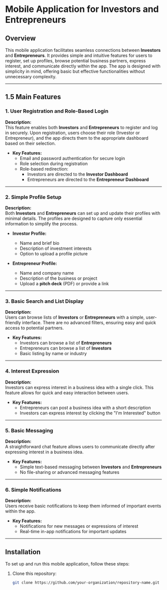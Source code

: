 # Mobile Application for Investors and Entrepreneurs

## Overview
This mobile application facilitates seamless connections between **Investors** and **Entrepreneurs**. It provides simple and intuitive features for users to register, set up profiles, browse potential business partners, express interest, and communicate directly within the app. The app is designed with simplicity in mind, offering basic but effective functionalities without unnecessary complexity.

---

## 1.5 Main Features

### 1. User Registration and Role-Based Login
**Description:**  
This feature enables both **Investors** and **Entrepreneurs** to register and log in securely. Upon registration, users choose their role (Investor or Entrepreneur), and the app directs them to the appropriate dashboard based on their selection.

- **Key Features:**
  - Email and password authentication for secure login
  - Role selection during registration
  - Role-based redirection:
    - Investors are directed to the **Investor Dashboard**
    - Entrepreneurs are directed to the **Entrepreneur Dashboard**

---

### 2. Simple Profile Setup
**Description:**  
Both **Investors** and **Entrepreneurs** can set up and update their profiles with minimal details. The profiles are designed to capture only essential information to simplify the process.

- **Investor Profile:**
  - Name and brief bio
  - Description of investment interests
  - Option to upload a profile picture

- **Entrepreneur Profile:**
  - Name and company name
  - Description of the business or project
  - Upload a **pitch deck** (PDF) or provide a link

---

### 3. Basic Search and List Display
**Description:**  
Users can browse lists of **Investors** or **Entrepreneurs** with a simple, user-friendly interface. There are no advanced filters, ensuring easy and quick access to potential partners.

- **Key Features:**
  - Investors can browse a list of **Entrepreneurs**
  - Entrepreneurs can browse a list of **Investors**
  - Basic listing by name or industry

---

### 4. Interest Expression
**Description:**  
Investors can express interest in a business idea with a single click. This feature allows for quick and easy interaction between users.

- **Key Features:**
  - Entrepreneurs can post a business idea with a short description
  - Investors can express interest by clicking the "I'm Interested" button

---

### 5. Basic Messaging
**Description:**  
A straightforward chat feature allows users to communicate directly after expressing interest in a business idea.

- **Key Features:**
  - Simple text-based messaging between **Investors** and **Entrepreneurs**
  - No file-sharing or advanced messaging features

---

### 6. Simple Notifications
**Description:**  
Users receive basic notifications to keep them informed of important events within the app.

- **Key Features:**
  - Notifications for new messages or expressions of interest
  - Real-time in-app notifications for important updates

---

## Installation

To set up and run this mobile application, follow these steps:

1. Clone this repository:
   ```bash
   git clone https://github.com/your-organization/repository-name.git
